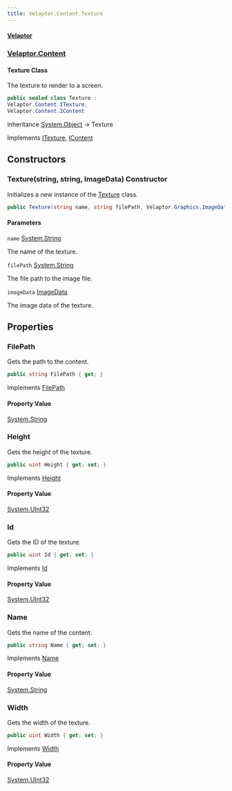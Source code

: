 ```yaml
---
title: Velaptor.Content.Texture
---
```


#### [Velaptor](Namespaces.md 'Velaptor Namespaces')
### [Velaptor.Content](Velaptor.Content.md 'Velaptor.Content')

#### Texture Class

The texture to render to a screen.

```csharp
public sealed class Texture :
Velaptor.Content.ITexture,
Velaptor.Content.IContent
```

Inheritance [System.Object](https://docs.microsoft.com/en-us/dotnet/api/System.Object 'System.Object') → Texture

Implements [ITexture](Velaptor.Content.ITexture.md 'Velaptor.Content.ITexture'), [IContent](Velaptor.Content.IContent.md 'Velaptor.Content.IContent')
## Constructors

<a name='Velaptor.Content.Texture.Texture(string,string,Velaptor.Graphics.ImageData)'></a>

### Texture(string, string, ImageData) Constructor

Initializes a new instance of the [Texture](Velaptor.Content.Texture.md 'Velaptor.Content.Texture') class.

```csharp
public Texture(string name, string filePath, Velaptor.Graphics.ImageData imageData);
```
#### Parameters

<a name='Velaptor.Content.Texture.Texture(string,string,Velaptor.Graphics.ImageData).name'></a>

`name` [System.String](https://docs.microsoft.com/en-us/dotnet/api/System.String 'System.String')

The name of the texture.

<a name='Velaptor.Content.Texture.Texture(string,string,Velaptor.Graphics.ImageData).filePath'></a>

`filePath` [System.String](https://docs.microsoft.com/en-us/dotnet/api/System.String 'System.String')

The file path to the image file.

<a name='Velaptor.Content.Texture.Texture(string,string,Velaptor.Graphics.ImageData).imageData'></a>

`imageData` [ImageData](Velaptor.Graphics.ImageData.md 'Velaptor.Graphics.ImageData')

The image data of the texture.
## Properties

<a name='Velaptor.Content.Texture.FilePath'></a>

### FilePath 

Gets the path to the content.

```csharp
public string FilePath { get; }
```

Implements [FilePath](Velaptor.Content.IContent.md#Velaptor.Content.IContent.FilePath 'Velaptor.Content.IContent.FilePath')

#### Property Value
[System.String](https://docs.microsoft.com/en-us/dotnet/api/System.String 'System.String')

<a name='Velaptor.Content.Texture.Height'></a>

### Height 

Gets the height of the texture.

```csharp
public uint Height { get; set; }
```

Implements [Height](Velaptor.Content.ITexture.md#Velaptor.Content.ITexture.Height 'Velaptor.Content.ITexture.Height')

#### Property Value
[System.UInt32](https://docs.microsoft.com/en-us/dotnet/api/System.UInt32 'System.UInt32')

<a name='Velaptor.Content.Texture.Id'></a>

### Id 

Gets the ID of the texture.

```csharp
public uint Id { get; set; }
```

Implements [Id](Velaptor.Content.ITexture.md#Velaptor.Content.ITexture.Id 'Velaptor.Content.ITexture.Id')

#### Property Value
[System.UInt32](https://docs.microsoft.com/en-us/dotnet/api/System.UInt32 'System.UInt32')

<a name='Velaptor.Content.Texture.Name'></a>

### Name 

Gets the name of the content.

```csharp
public string Name { get; set; }
```

Implements [Name](Velaptor.Content.IContent.md#Velaptor.Content.IContent.Name 'Velaptor.Content.IContent.Name')

#### Property Value
[System.String](https://docs.microsoft.com/en-us/dotnet/api/System.String 'System.String')

<a name='Velaptor.Content.Texture.Width'></a>

### Width 

Gets the width of the texture.

```csharp
public uint Width { get; set; }
```

Implements [Width](Velaptor.Content.ITexture.md#Velaptor.Content.ITexture.Width 'Velaptor.Content.ITexture.Width')

#### Property Value
[System.UInt32](https://docs.microsoft.com/en-us/dotnet/api/System.UInt32 'System.UInt32')
